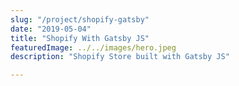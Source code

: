 ```yaml
---
slug: "/project/shopify-gatsby"
date: "2019-05-04"
title: "Shopify With Gatsby JS"
featuredImage: ../../images/hero.jpeg
description: "Shopify Store built with Gatsby JS"

---
```



